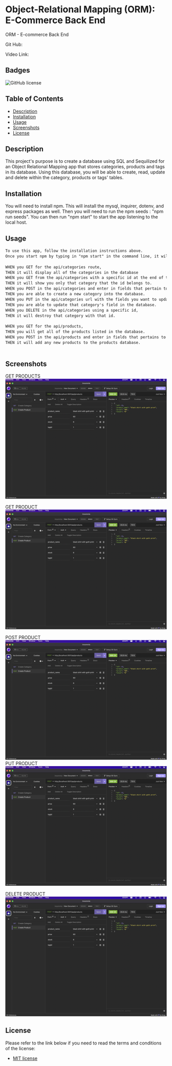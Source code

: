 # Object-Relational Mapping (ORM): E-Commerce Back End

ORM - E-commerce Back End

Git Hub: 

Video Link:

## Badges
![GitHub license](https://img.shields.io/badge/license-MIT-blue.svg)

## Table of Contents
- [Description](#description)
- [Installation](#installation)
- [Usage](#usage)
- [Screenshots](#screenshots) 
- [License](#license)

## Description

This project's purpose is to create a database using SQL and Sequilized for an Object Relational Mapping app that stores categories, products and tags in its database.  Using this database, you will be able to create, read, update and delete within the category, products or tags' tables.  

## Installation

You will need to install npm. This will install the mysql, inquirer, dotenv, and express packages as well.  Then you will need to run the npm seeds : "npm run seeds".  You can then run "npm start" to start the app listening to the local host. 

## Usage
```md
To use this app, follow the installation instructions above.  
Once you start npm by typing in "npm start" in the command line, it will prompt a message saying that it is listening to the localhost:3001. Then you can open up insomnia.

WHEN you GET for the api/categories route, 
THEN it will display all of the categories in the database
WHEN you GET from the api/categories with a specific id at the end of the url,
THEN it will show you only that category that the id belongs to.
WHEN you POST in the api/categories and enter in fields that pertain to the category model,
THEN you are able to create a new category into the database.
WHEN you PUT in the api/categories url with the fields you want to update,
THEN you are able to update that category's field in the database.
WHEN you DELETE in the api/categories using a specific id, 
THEN it will destroy that category with that id.

WHEN you GET for the api/products, 
THEN you will get all of the products listed in the database.
WHEN you POST in the api/products and enter in fields that pertains to the product model,
THEN it will add any new products to the products database.  
   
```
## Screenshots
GET PRODUCTS
![Screenshot of ORM E-Commerce insomnia in terminal](assets/ORM-Ecommerce-Insomnia-SS.png)

GET PRODUCT
![Screenshot of ORM E-Commerce insomnia in terminal](assets/ORM-Ecommerce-Insomnia-SS.png)

POST PRODUCT
![Screenshot of ORM E-Commerce insomnia in terminal](assets/ORM-Ecommerce-Insomnia-SS.png)
PUT PRODUCT
![Screenshot of ORM E-Commerce insomnia in terminal](assets/ORM-Ecommerce-Insomnia-SS.png)

DELETE PRODUCT
![Screenshot of ORM E-Commerce insomnia in terminal](assets/ORM-Ecommerce-Insomnia-SS.png)


## License
Please refer to the link below if you need to read the terms and conditions of the license:
* [MIT license](https://choosealicense.com/licenses/mit/)

